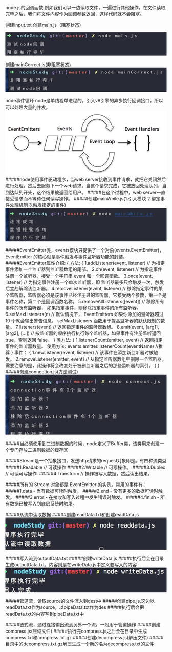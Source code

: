 node.js的回调函数
例如我们可以一边读取文件，一遍进行其他操作，在文件读取完毕之后，我们将文件内容作为回调参数返回，这样代码就不会阻塞。

创建input.txt
创建main.js（阻塞状态）

<img src="img/zs.png"></img>

创建mainCorrect.js(非阻塞状态)
<img src="img/fzs.png"></img>

node事件循环
node是单线程单进程的，引入v8引擎的异步执行回调接口，所以可以处理大量的并发。
<img src="img/event_loop.jpg"></img>
#####node使用事件驱动程序，当web server接收到事件请求，就把它关闭然后进行处理，然后去服务下一个web请求。当这个请求完成，它被放回处理队列，当到达队列开头，这个结果被返回给用户。
#####在这个过程中，web server一直接受请求而不等待任何读写操作。
#####创建mainWhile.js(1.引入模块 2.绑定事件处理机制 3.触发指定的事件)
<img src="img/mainWhile.png"></img>

#####EventEmitter类，events模块只提供了一个对象(events.EventEmitter)，EventEmitter 的核心就是事件触发与事件监听器功能的封装。
#####EventEmitter属性介绍: {
       方法: {
               1.addListener(event, listener)    // 为指定事件添加一个监听器到监听器数组的尾部。
               2.on(event, listener) // 为指定事件注册一个监听器，接受一个字符串 event 和一个回调函数。
               3.once(event, listener) // 为指定事件注册一个单次监听器，即 监听器最多只会触发一次，触发后立刻解除该监听器。
               4.removeListener(event, listener) // 移除指定事件的某个监听器，监听器必须是该事件已经注册过的监听器。它接受两个参数，第一个是事件名称，第二个是回调函数名称。
               5.removeAllListeners([event]) // 移除所有事件的所有监听器， 如果指定事件，则移除指定事件的所有监听器。
               6.setMaxListeners(n) // 默认情况下， EventEmitters 如果你添加的监听器超过 10 个就会输出警告信息。 setMaxListeners 函数用于提高监听器的默认限制的数量。
               7.listeners(event) // 返回指定事件的监听器数组。
               8.emit(event, [arg1], [arg2], [...]) // 按监听器的顺序执行执行每个监听器，如果事件有注册监听返回 true，否则返回 false。
       }
       类方法: {
              1.listenerCount(emitter, event) // 返回指定事件的监听器数量。
              使用方法: events.emitter.listenerCount(eventName) //推荐
       }
       事件： {
              1.newListener(event, listener) // 该事件在添加新监听器时被触发。
              2.removeListener(emitter, event) // 从指定监听器数组中删除一个监听器。需要注意的是，此操作将会改变处于被删监听器之后的那些监听器的索引。
       }
}
#####创建connection.js(方法测试)
<img src="img/connect.png"></img>

#####当必须使用到二进制数据的时候，node定义了Buffer类，该类用来创建一个专门存放二进制数据的缓存区

#####Stream是一个抽象接口，发送http请求的request对象即是。有四种流类型
#####1.Readable // 可读操作
#####2.Writable // 可写操作。
#####3.Duplex // 可读可写操作.
#####4.Transform // 操作被写入数据，然后读出结果。

#####所有的 Stream 对象都是 EventEmitter 的实例。常用的事件有：
#####1.data - 当有数据可读时触发。
#####2.end - 没有更多的数据可读时触发。
#####3.error - 在接收和写入过程中发生错误时触发。
#####4.finish - 所有数据已被写入到底层系统时触发。

#####从流中读取数据
#####创建readData.txt和创建readData.js
<img src="img/readData.png"></img>

#####写入流到outputData.txt
#####创建writeData.js
#####执行后会在目录生成outputData.txt，内容则是在writeData.js中定义要写入的内容
<img src="img/writeData.png"></img>

#####管道流，读取source的文件流入到dest中
#####创建pipe.js,这边以readData.txt作为source，以pipeData.txt作为des
#####执行后会把readData.txt的内容写到pipeData.txt中

#####链式流，通过连接输出流到另外一个流。一般用于管道操作
#####创建compress.js(压缩文件)
#####执行完compress.js之后会在目录中生成compress.txt和compress.txt.gz
#####创建decompress.js(解压文件)
#####目录中的decompress.txt.gz解压生成一个新的名为decompress.txt的文件


